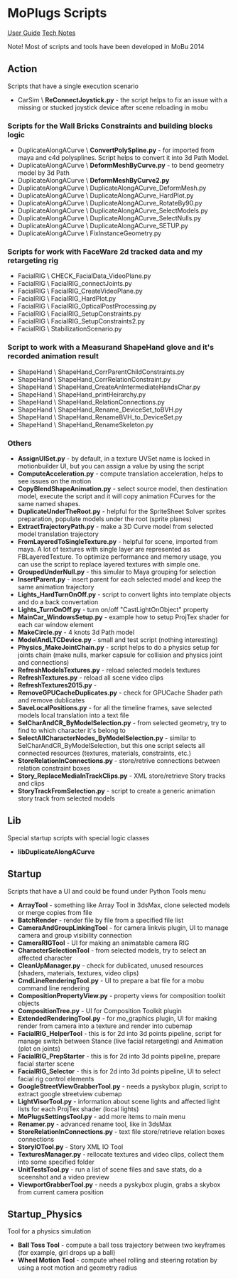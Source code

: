 
# MoPlugs Scripts #

[User Guide](https://neill3d.github.io/MoPlugs/Scripts.html) 
[Tech Notes](https://github.com/Neill3d/MoPlugs/wiki)

Note! Most of scripts and tools have been developed in MoBu 2014 

## Action ##

 Scripts that have a single execution scenario
 
* CarSim \ **ReConnectJoystick.py** - the script helps to fix an issue with a missing or stucked joystick device after scene reloading in mobu

### Scripts for the Wall Bricks Constraints and building blocks logic ###

* DuplicateAlongACurve \ **ConvertPolySpline.py** - for imported from maya and c4d polysplines. Script helps to convert it into 3d Path Model. 
* DuplicateAlongACurve \ **DeformMeshByCurve.py** - to bend geometry model by 3d Path
* DuplicateAlongACurve \ **DeformMeshByCurve2.py**
* DuplicateAlongACurve \ DuplicateAlongACurve_DeformMesh.py
* DuplicateAlongACurve \ DuplicateAlongACurve_HardPlot.py
* DuplicateAlongACurve \ DuplicateAlongACurve_RotateBy90.py
* DuplicateAlongACurve \ DuplicateAlongACurve_SelectModels.py
* DuplicateAlongACurve \ DuplicateAlongACurve_SelectNulls.py
* DuplicateAlongACurve \ DuplicateAlongACurve_SETUP.py
* DuplicateAlongACurve \ FixInstanceGeometry.py

### Scripts for work with FaceWare 2d tracked data and my retargeting rig ###
* FacialRIG \ CHECK_FacialData_VideoPlane.py
* FacialRIG \ FacialRIG_connectJoints.py
* FacialRIG \ FacialRIG_CreateVideoPlane.py
* FacialRIG \ FacialRIG_HardPlot.py
* FacialRIG \ FacialRIG_OpticalPostProcessing.py
* FacialRIG \ FacialRIG_SetupConstraints.py
* FacialRIG \ FacialRIG_SetupConstraints2.py
* FacialRIG \ StabilizationScenario.py

### Script to work with a Measurand ShapeHand glove and it's recorded animation result ###

* ShapeHand \ ShapeHand_CorrParentChildConstraints.py
* ShapeHand \ ShapeHand_CorrRelationConstraint.py
* ShapeHand \ ShapeHand_CreateAnIntermediateHandsChar.py
* ShapeHand \ ShapeHand_printHeirarchy.py
* ShapeHand \ ShapeHand_RelationConnections.py
* ShapeHand \ ShapeHand_Rename_DeviceSet_toBVH.py
* ShapeHand \ ShapeHand_RenameBVH_to_DeviceSet.py
* ShapeHand \ ShapeHand_RenameSkeleton.py

### Others ###

* **AssignUISet.py** - by default, in a texture UVSet name is locked in motionbuilder UI, but you can assign a value by using the script
* **ComputeAcceleration.py** - compute translation acceleration, helps to see issues on the motion
* **CopyBlendShapeAnimation.py** - select source model, then destination model, execute the script and it will copy animation FCurves for the same named shapes. 
* **DuplicateUnderTheRoot.py** - helpful for the SpriteSheet Solver sprites preparation, populate models under the root (sprite planes)
* **ExtractTrajectoryPath.py** - make a 3D Curve model from selected model translation trajectory
* **FromLayeredToSingleTexture.py** - helpful for scene, imported from maya. A lot of textures with single layer are represented as FBLayeredTexture. To optimize performance and memory usage, you can use the script to replace layered textures with simple one.
* **GroupedUnderNull.py** - this simular to Maya grouping for selection
* **InsertParent.py** - insert parent for each selected model and keep the same animation trajectory
* **Lights_HardTurnOnOff.py** - script to convert lights into template objects and do a back convertation
* **Lights_TurnOnOff.py** - turn on/off "CastLightOnObject" property
* **MainCar_WindowsSetup.py** - example how to setup ProjTex shader for each car window element 
* **MakeCircle.py** - 4 knots 3d Path model
* **ModelAndLTCDevice.py** - small and test script (nothing interesting)
* **Physics_MakeJointChain.py** - script helps to do a physics setup for joints chain (make nulls, marker capsule for collision and physics joint and connections)
* **RefreshModelsTextures.py** - reload selected models textures
* **RefreshTextures.py** - reload all scene video clips
* **RefreshTextures2015.py** - 
* **RemoveGPUCacheDuplicates.py** - check for GPUCache Shader path and remove dublicates
* **SaveLocalPositions.py** - for all the timeline frames, save selected models local translation into a text file 
* **SelCharAndCR_ByModelSelection.py** - from selected geometry, try to find to which character it's belong to
* **SelectAllCharacterNodes_ByModelSelection.py** - similar to SelCharAndCR_ByModelSelection, but this one script selects all connected resources (textures, materials, constraints, etc.)
* **StoreRelationInConnections.py** - store/retrive connections between relation constraint boxes 
* **Story_ReplaceMediaInTrackClips.py** - XML store/retrieve Story tracks and clips
* **StoryTrackFromSelection.py** - script to create a generic animation story track from selected models

## Lib ##

 Special startup scripts with special logic classes

* **libDuplicateAlongACurve**
 
## Startup ##

 Scripts that have a UI and could be found under Python Tools menu
 
* **ArrayTool** - something like Array Tool in 3dsMax, clone selected models or merge copies from file
* **BatchRender** - render file by file from a specified file list
* **CameraAndGroupLinkingTool** - for camera linkvis plugin, UI to manage camera and group visibility connection
* **CameraRIGTool** - UI for making an animatable camera RIG
* **CharacterSelectionTool** - from selected models, try to select an affected character
* **CleanUpManager.py** - check for dublicated, unused resources (shaders, materials, textures, video clips)
* **CmdLineRenderingTool.py** - UI to prepare a bat file for a mobu command line rendering
* **CompositionPropertyView.py** - property views for composition toolkit objects
* **CompositionTree.py** - UI for Composition Toolkit plugin
* **ExtendedRenderingTool.py** - for mo_graphics plugin, UI for making render from camera into a texture and render into cubemap
* **FacialRIG_HelperTool** - this is for 2d into 3d points pipeline, script for manage switch between Stance (live facial retargeting) and Animation (plot on joints)
* **FacialRIG_PrepStarter** - this is for 2d into 3d points pipeline, prepare facial starter scene
* **FacialRIG_Selector** - this is for 2d into 3d points pipeline, UI to select facial rig control elements
* **GoogleStreetViewGrabberTool.py** - needs a pyskybox plugin, script to extract google streetview cubemap
* **LightVisorTool.py** - information about scene lights and affected light lists for each ProjTex shader (local lights)
* **MoPlugsSettingsTool.py** - add more items to main menu
* **Renamer.py** - advanced rename tool, like in 3dsMax
* **StoreRelationInConnections.py** - text file store/retrieve relation boxes connections
* **StoryIOTool.py** - Story XML IO Tool
* **TexturesManager.py** - rellocate textures and video clips, collect them into some specified folder
* **UnitTestsTool.py** - run a list of scene files and save stats, do a sceenshot and a video preview
* **ViewportGrabberTool.py** - needs a pyskybox plugin, grabs a skybox from current camera position
 
## Startup_Physics ##

 Tool for a physics simulation
 
* **Ball Toss Tool** - compute a ball toss trajectory between two keyframes (for example, girl drops up a ball)
* **Wheel Motion Tool** - compute wheel rolling and steering rotation by using a root motion and geometry radius
